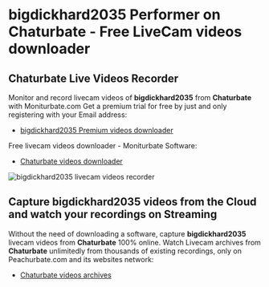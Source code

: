 # bigdickhard2035 Performer on Chaturbate - Free LiveCam videos downloader

## Chaturbate Live Videos Recorder

Monitor and record livecam videos of **bigdickhard2035** from **Chaturbate** with Moniturbate.com
Get a premium trial for free by just and only registering with your Email address:
* [bigdickhard2035 Premium videos downloader](https://moniturbate.com/request-demo-licence-key.html)

Free livecam videos downloader - Moniturbate Software:
* [Chaturbate videos downloader](https://moniturbate.com/moniturbate-download-software.html)

![bigdickhard2035 livecam videos recorder](https://peachurnet.com/templates/moniturbate-software.png)


## Capture bigdickhard2035 videos from the Cloud and watch your recordings on Streaming

Without the need of downloading a software, capture **bigdickhard2035** livecam videos from **Chaturbate** 100% online.
Watch Livecam archives from **Chaturbate** unlimitedly from thousands of existing recordings, only on Peachurbate.com and its websites network:
* [Chaturbate videos archives](https://peachurnet.com/)